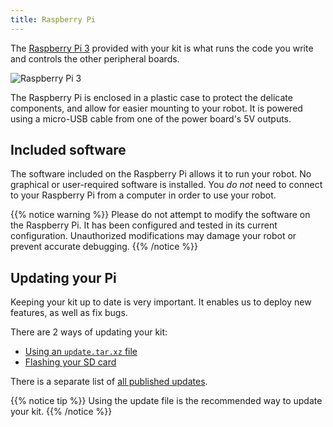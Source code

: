 ```yaml
---
title: Raspberry Pi
---
```


The [Raspberry Pi 3](https://www.raspberrypi.org/products/raspberry-pi-3-model-b/) provided with your kit is what runs the code you write and controls the other peripheral boards.

![Raspberry Pi 3](https://www.raspberrypi.org/app/uploads/2017/05/Raspberry-Pi-3-462x322.jpg)

The Raspberry Pi is enclosed in a plastic case to protect the delicate components, and allow for easier mounting to your robot. It is powered using a micro-USB cable from one of the power board's 5V outputs.

## Included software
The software included on the Raspberry Pi allows it to run your robot. No graphical or user-required software is installed. You _do not_ need to connect to your Raspberry Pi from a computer in order to use your robot.

{{% notice warning %}}
Please do not attempt to modify the software on the Raspberry Pi. It has been configured and tested in its current configuration. Unauthorized modifications may damage your robot or prevent accurate debugging.
{{% /notice %}}

## Updating your Pi
Keeping your kit up to date is very important. It enables us to deploy new features, as well as fix bugs.

There are 2 ways of updating your kit:

- [Using an `update.tar.xz` file](update-file)
- [Flashing your SD card](sd-card)

There is a separate list of [all published updates](/updates).

{{% notice tip %}}
Using the update file is the recommended way to update your kit.
{{% /notice %}}
